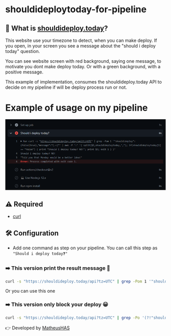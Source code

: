 # shouldideploytoday-for-pipeline

## 🚨 What is [shouldideploy.today](https://shouldideploy.today)?

This website use your timezone to detect, when you can make deploy. If you open, in your screen you see a message about the "should i deploy today" question.

You can see website screen with red background, saying one message, to motivate you dont make deploy today. Or with a green background, with a positive message.

This example of implementation, consumes the shouldideploy.today API to decide on my pipeline if will be deploy process run or not.

# Example of usage on my pipeline

![Test of this command on my pipeline](./test-on-my-pipeline.png)

## ⚠️ Required

- [curl](https://curl.se)

## 🛠️ Configuration

- Add one command as step on your pipeline. You can call this step as `"Should i deploy today❓"`

### ➡️ This version print the result message 🤩

```bash
curl -s "https://shouldideploy.today/api?tz=UTC" | grep -Pom 1 '"shouldideploy":(false|true),"message":"(.+)"' | awk -F ':' '{ split($2,shouldideploytoday,","); if(shouldideploytoday[1] == "false") { print "Should i deploy today? NO!"; print $3; exit 1 } }'
```

Or you can use this one

### ➡️ This version only block your deploy 😀

```bash
curl -s "https://shouldideploy.today/api?tz=UTC" | grep -Po '(?!"shouldideploy":)(false|true)' | awk -F ':' '{ if($1 == "false") exit 1 }'
```

👉 Developed by [MatheusHAS](https://github.com/MatheusHAS)
